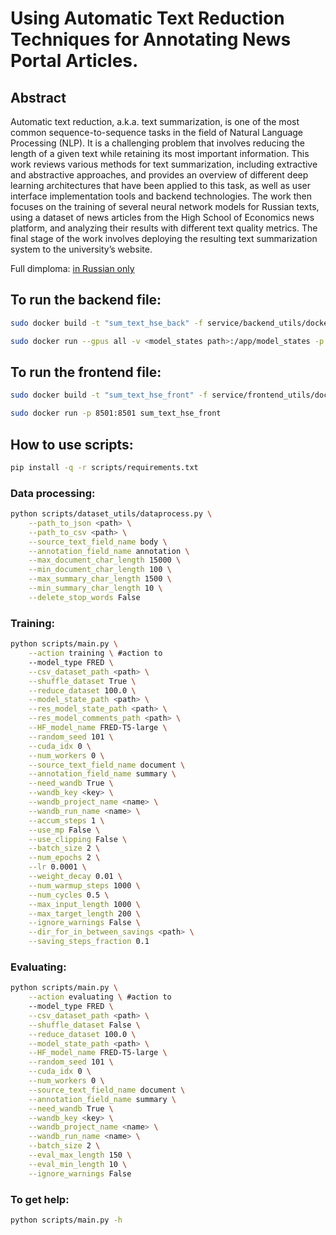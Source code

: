 # Using Automatic Text Reduction Techniques for Annotating News Portal Articles.

## Abstract
Automatic text reduction, a.k.a. text summarization, is one of the most common sequence-to-sequence tasks in the field of Natural Language Processing (NLP). It is a challenging problem that involves reducing the length of a given text while retaining its most important information. This work reviews various methods for text summarization, including extractive and abstractive approaches, and provides an overview of different deep learning architectures that have been applied to this task, as well as user interface implementation tools and backend technologies. The work then focuses on the training of several neural network models for Russian texts, using a dataset of news articles from the High School of Economics news platform, and analyzing their results with different text quality metrics. The final stage of the work involves deploying the resulting text summarization system to the university’s website.

Full dimploma: [in Russian only](https://github.com/paulkulpin/textsum_HSE_news/blob/main/TextSum_HSEnews_diploma.pdf)

## To run the backend file:

```bash
sudo docker build -t "sum_text_hse_back" -f service/backend_utils/dockerfile . 
```
```bash
sudo docker run --gpus all -v <model_states path>:/app/model_states -p 8000:8000 sum_text_hse_back
```

## To run the frontend file:
```bash
sudo docker build -t "sum_text_hse_front" -f service/frontend_utils/dockerfile . 
```
```bash
sudo docker run -p 8501:8501 sum_text_hse_front
```

## How to use scripts:
```bash
pip install -q -r scripts/requirements.txt
```

### Data processing:
```bash
python scripts/dataset_utils/dataprocess.py \
    --path_to_json <path> \
    --path_to_csv <path> \
    --source_text_field_name body \
    --annotation_field_name annotation \
    --max_document_char_length 15000 \
    --min_document_char_length 100 \
    --max_summary_char_length 1500 \
    --min_summary_char_length 10 \
    --delete_stop_words False 
```


### Training:
```bash
python scripts/main.py \
    --action training \ #action to
    --model_type FRED \
    --csv_dataset_path <path> \
    --shuffle_dataset True \
    --reduce_dataset 100.0 \
    --model_state_path <path> \
    --res_model_state_path <path> \
    --res_model_comments_path <path> \
    --HF_model_name FRED-T5-large \
    --random_seed 101 \
    --cuda_idx 0 \
    --num_workers 0 \
    --source_text_field_name document \
    --annotation_field_name summary \
    --need_wandb True \
    --wandb_key <key> \
    --wandb_project_name <name> \
    --wandb_run_name <name> \
    --accum_steps 1 \
    --use_mp False \
    --use_clipping False \
    --batch_size 2 \
    --num_epochs 2 \
    --lr 0.0001 \
    --weight_decay 0.01 \
    --num_warmup_steps 1000 \
    --num_cycles 0.5 \
    --max_input_length 1000 \
    --max_target_length 200 \
    --ignore_warnings False \
    --dir_for_in_between_savings <path> \
    --saving_steps_fraction 0.1 
```

### Evaluating:
```bash
python scripts/main.py \
    --action evaluating \ #action to
    --model_type FRED \
    --csv_dataset_path <path> \
    --shuffle_dataset False \
    --reduce_dataset 100.0 \
    --model_state_path <path> \
    --HF_model_name FRED-T5-large \
    --random_seed 101 \
    --cuda_idx 0 \
    --num_workers 0 \
    --source_text_field_name document \
    --annotation_field_name summary \
    --need_wandb True \
    --wandb_key <key> \
    --wandb_project_name <name> \
    --wandb_run_name <name> \
    --batch_size 2 \
    --eval_max_length 150 \
    --eval_min_length 10 \
    --ignore_warnings False
```

### To get help:
```bash
python scripts/main.py -h
```



